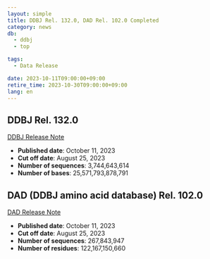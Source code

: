 ```yaml
---
layout: simple
title: DDBJ Rel. 132.0, DAD Rel. 102.0 Completed
category: news
db:
  - ddbj
  - top

tags:
  - Data Release

date: 2023-10-11T09:00:00+09:00
retire_time: 2023-10-30T09:00:00+09:00
lang: en
---
```


## DDBJ Rel. 132.0
[DDBJ Release Note](https://ddbj.nig.ac.jp/public/ddbj_database/release_note_archive/ddbj/ddbjrel.132.txt)
- **Published date**: October 11, 2023    
- **Cut off date**: August 25, 2023    
- **Number of sequences**:  3,744,643,614    
- **Number of bases**: 25,571,793,878,791    

## DAD (DDBJ amino acid database) Rel. 102.0
[DAD Release Note](https://ddbj.nig.ac.jp/public/ddbj_database/release_note_archive/dad/dadrel.102.txt)
- **Published date**: October 11, 2023    
- **Cut off date**: August 25, 2023    
- **Number of sequences**: 267,843,947    
- **Number of residues**: 122,167,150,660    

